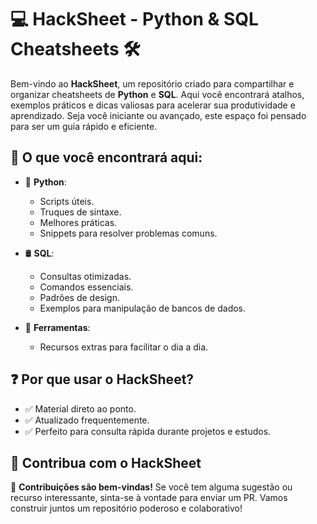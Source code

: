 # 💻 **HackSheet - Python & SQL Cheatsheets** 🛠️

Bem-vindo ao **HackSheet**, um repositório criado para compartilhar e organizar cheatsheets de **Python** e **SQL**. Aqui você encontrará atalhos, exemplos práticos e dicas valiosas para acelerar sua produtividade e aprendizado. Seja você iniciante ou avançado, este espaço foi pensado para ser um guia rápido e eficiente.

## 📂 O que você encontrará aqui:
- 📜 **Python**: 
  - Scripts úteis.
  - Truques de sintaxe.
  - Melhores práticas.
  - Snippets para resolver problemas comuns.
  
- 🛢️ **SQL**: 
  - Consultas otimizadas.
  - Comandos essenciais.
  - Padrões de design.
  - Exemplos para manipulação de bancos de dados.

- 🧰 **Ferramentas**: 
  - Recursos extras para facilitar o dia a dia.

## ❓ Por que usar o HackSheet?
- ✅ Material direto ao ponto.
- ✅ Atualizado frequentemente.
- ✅ Perfeito para consulta rápida durante projetos e estudos.


## 🚀 **Contribua com o HackSheet**
📩 **Contribuições são bem-vindas!** Se você tem alguma sugestão ou recurso interessante, sinta-se à vontade para enviar um PR. Vamos construir juntos um repositório poderoso e colaborativo! 
